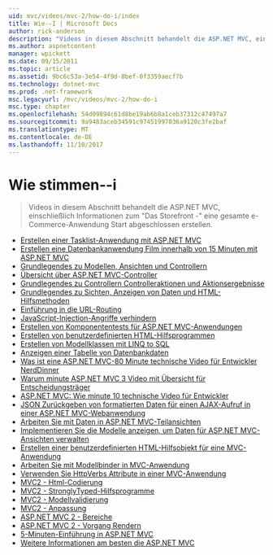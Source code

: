 ```yaml
---
uid: mvc/videos/mvc-2/how-do-i/index
title: Wie--I | Microsoft Docs
author: rick-anderson
description: "Videos in diesem Abschnitt behandelt die ASP.NET MVC, einschließlich Informationen zum \"Das Storefront -\" eine gesamte e-Commerce-Anwendung Start abgeschlossen erstellen."
ms.author: aspnetcontent
manager: wpickett
ms.date: 09/15/2011
ms.topic: article
ms.assetid: 9bc6c53a-3e54-4f9d-8bef-0f3359aecf7b
ms.technology: dotnet-mvc
ms.prod: .net-framework
msc.legacyurl: /mvc/videos/mvc-2/how-do-i
msc.type: chapter
ms.openlocfilehash: 54d09894c61d8be19ab6b8a1ceb37312c47497a7
ms.sourcegitcommit: 9a9483aceb34591c97451997036a9120c3fe2baf
ms.translationtype: MT
ms.contentlocale: de-DE
ms.lasthandoff: 11/10/2017
---
```

<a name="how-do-i"></a>Wie stimmen--i
====================
> Videos in diesem Abschnitt behandelt die ASP.NET MVC, einschließlich Informationen zum "Das Storefront -" eine gesamte e-Commerce-Anwendung Start abgeschlossen erstellen.


- [Erstellen einer Tasklist-Anwendung mit ASP.NET MVC](creating-a-tasklist-application-with-aspnet-mvc.md)
- [Erstellen eine Datenbankanwendung Film innerhalb von 15 Minuten mit ASP.NET MVC](creating-a-movie-database-application-in-15-minutes-with-aspnet-mvc.md)
- [Grundlegendes zu Modellen, Ansichten und Controllern](understanding-models-views-and-controllers.md)
- [Übersicht über ASP.NET MVC-Controller](aspnet-mvc-controller-overview.md)
- [Grundlegendes zu Controllern Controlleraktionen und Aktionsergebnisse](understanding-controllers-controller-actions-and-action-results.md)
- [Grundlegendes zu Sichten, Anzeigen von Daten und HTML-Hilfsmethoden](understanding-views-view-data-and-html-helpers.md)
- [Einführung in die URL-Routing](an-introduction-to-url-routing.md)
- [JavaScript-Injection-Angriffe verhindern](preventing-javascript-injection-attacks.md)
- [Erstellen von Komponententests für ASP.NET MVC-Anwendungen](creating-unit-tests-for-aspnet-mvc-applications.md)
- [Erstellen von benutzerdefinierten HTML-Hilfsprogrammen](creating-custom-html-helpers.md)
- [Erstellen von Modellklassen mit LINQ to SQL](creating-model-classes-with-linq-to-sql.md)
- [Anzeigen einer Tabelle von Datenbankdaten](displaying-a-table-of-database-data.md)
- [Was ist eine ASP.NET MVC-80 Minute technische Video für Entwickler NerdDinner](what-is-aspnet-mvc-80-minute-technical-video-for-developers-building-nerddinner.md)
- [Warum minute ASP.NET MVC 3 Video mit Übersicht für Entscheidungsträger](why-aspnet-mvc-3-minute-overview-video-for-decision-makers.md)
- [ASP.NET MVC: Wie minute 10 technische Video für Entwickler](aspnet-mvc-how-10-minute-technical-video-for-developers.md)
- [JSON Zurückgeben von formatierten Daten für einen AJAX-Aufruf in einer ASP.NET MVC-Webanwendung](how-do-i-return-json-formatted-data-for-an-ajax-call-in-an-aspnet-mvc-web-application.md)
- [Arbeiten Sie mit Daten in ASP.NET MVC-Teilansichten](how-do-i-work-with-data-in-aspnet-mvc-partial-views.md)
- [Implementieren Sie die Modelle anzeigen, um Daten für ASP.NET MVC-Ansichten verwalten](how-do-i-implement-view-models-to-manage-data-for-aspnet-mvc-views.md)
- [Erstellen einer benutzerdefinierten HTML-Hilfsobjekt für eine MVC-Anwendung](how-do-i-create-a-custom-html-helper-for-an-mvc-application.md)
- [Arbeiten Sie mit Modellbinder in MVC-Anwendung](how-do-i-work-with-model-binders-in-an-mvc-application.md)
- [Verwenden Sie HttpVerbs Attribute in einer MVC-Anwendung](how-do-i-use-httpverbs-attributes-in-an-mvc-application.md)
- [MVC2 - Html-Codierung](mvc2-html-encoding.md)
- [MVC2 - StronglyTyped-Hilfsprogramme](mvc2-stronglytyped-helpers.md)
- [MVC2 - Modellvalidierung](mvc2-model-validation.md)
- [MVC2 - Anpassung](mvc2-template-customization.md)
- [ASP.NET MVC 2 - Bereiche](aspnet-mvc-2-areas.md)
- [ASP.NET MVC 2 - Vorgang Rendern](aspnet-mvc-2-render-action.md)
- [5-Minuten-Einführung in ASP.NET MVC](5-minute-introduction-to-aspnet-mvc.md)
- [Weitere Informationen am besten die ASP.NET MVC](how-to-best-learn-asp-net-mvc.md)
